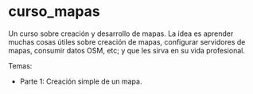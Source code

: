 # curso_mapas
Un curso sobre creación y desarrollo de mapas. La idea es aprender muchas cosas útiles sobre creación de mapas, configurar servidores de mapas, consumir datos OSM, etc; y que les sirva en su vida profesional.


Temas:
- Parte 1: Creación simple de un mapa.

